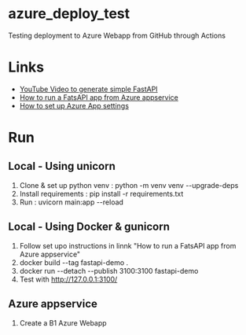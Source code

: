 # azure_deploy_test
Testing deployment to Azure Webapp from GitHub through Actions

# Links
- [YouTube Video to generate simple FastAPI](https://youtu.be/cbASjoZZGIw?si=mW_yStDYRc-hU4vZ)
- [How to run a FatsAPI app from Azure appservice](https://learn.microsoft.com/en-us/azure/developer/python/tutorial-containerize-simple-web-app-for-app-service?tabs=web-app-fastapi)
- [How to set up Azure App settings](https://learn.microsoft.com/en-us/azure/app-service/configure-common?tabs=portal)

# Run 
## Local - Using unicorn
1. Clone & set up python venv : python -m venv venv --upgrade-deps
1. Install requirements : pip install -r requirements.txt
1. Run : uvicorn main:app --reload

## Local - Using Docker & gunicorn
1. Follow set upo instructions in linnk "How to run a FatsAPI app from Azure appservice"
1. docker build --tag fastapi-demo .
1. docker run --detach --publish 3100:3100 fastapi-demo
1. Test with http://127.0.0.1:3100/

## Azure appservice
1. Create a B1 Azure Webapp